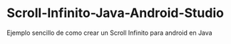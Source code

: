 # Scroll-Infinito-Java-Android-Studio

Ejemplo sencillo de como crear un Scroll Infinito para android en Java
